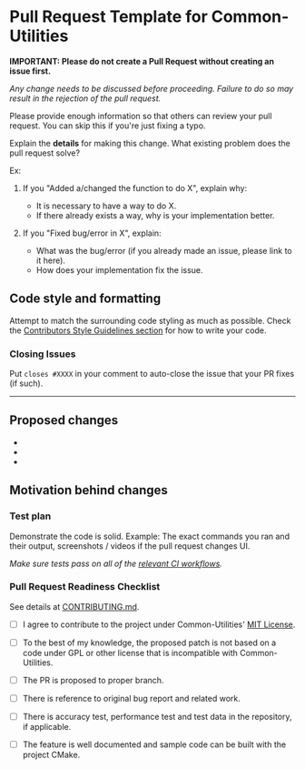 # Pull Request Template for Common-Utilities

**IMPORTANT: Please do not create a Pull Request without creating an issue first.**

*Any change needs to be discussed before proceeding. Failure to do so may result in the rejection of the pull request.*

Please provide enough information so that others can review your pull request. You can skip this if you're just fixing a typo.

Explain the **details** for making this change. What existing problem does the pull request solve?

Ex:

1. If you "Added a/changed the function to do X", explain why:

    - It is necessary to have a way to do X.
    - If there already exists a way, why is your implementation better.

2. If you "Fixed bug/error in X", explain:

    - What was the bug/error (if you already made an issue, please link to it here).
    - How does your implementation fix the issue.

## Code style and formatting

Attempt to match the surrounding code styling as much as possible. Check the [Contributors Style Guidelines section](CONTRIBUTING.md#Style-guidelines) for how to write your code. <!--and the [Contributors Code Formatting section](https://github.com/crdrisko/common-utilities/blob/master/docs/CONTRIBUTING.md#Code-formatting) for how to format your code.-->

### Closing Issues

Put `closes #XXXX` in your comment to auto-close the issue that your PR fixes (if such).

---

## Proposed changes

-
-
-

## Motivation behind changes

### Test plan

Demonstrate the code is solid. Example: The exact commands you ran and their output, screenshots / videos if the pull request changes UI.

*Make sure tests pass on all of the [relevant CI workflows](https://github.com/crdrisko/common-utilities/blob/master/.travis.yml).*

### Pull Request Readiness Checklist

See details at [CONTRIBUTING.md](CONTRIBUTING.md).

- [ ] I agree to contribute to the project under Common-Utilities' [MIT License](../LICENSE).

- [ ] To the best of my knowledge, the proposed patch is not based on a code under GPL or other license that is incompatible with Common-Utilities.

- [ ] The PR is proposed to proper branch.

- [ ] There is reference to original bug report and related work.

- [ ] There is accuracy test, performance test and test data in the repository, if applicable.

- [ ] The feature is well documented and sample code can be built with the project CMake.
